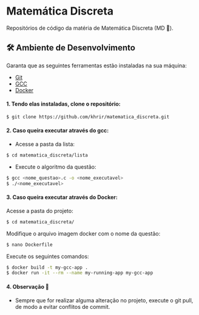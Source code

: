# Matemática Discreta
Repositórios de código da matéria de Matemática Discreta (MD :candy:).

## :hammer_and_wrench: Ambiente de Desenvolvimento

Garanta que as seguintes ferramentas estão instaladas na sua máquina:

- [Git](https://git-scm.com/download)
- [GCC](https://gcc.gnu.org/)
- [Docker](https://docker.com)

#### 1. Tendo elas instaladas, clone o repositório:

```bash
$ git clone https://github.com/khrir/matematica_discreta.git
```

#### 2. Caso queira executar através do gcc:

- Acesse a pasta da lista: 

```bash
$ cd matematica_discreta/lista
```

- Execute o algoritmo da questão:

```bash
$ gcc <nome_questao>.c -o <nome_executavel>
$ ./<nome_executavel>
```

#### 3. Caso queira executar através do Docker:

Acesse a pasta do projeto:

```bash
$ cd matematica_discreta/
```

Modifique o arquivo imagem docker com o nome da questão:
```bash
$ nano Dockerfile
```

Execute os seguintes comandos:

```bash
$ docker build -t my-gcc-app .
$ docker run -it --rm --name my-running-app my-gcc-app
```

#### 4. Observação :loudspeaker:

- Sempre que for realizar alguma alteração no projeto, execute o git pull, de modo a evitar conflitos de commit. 
